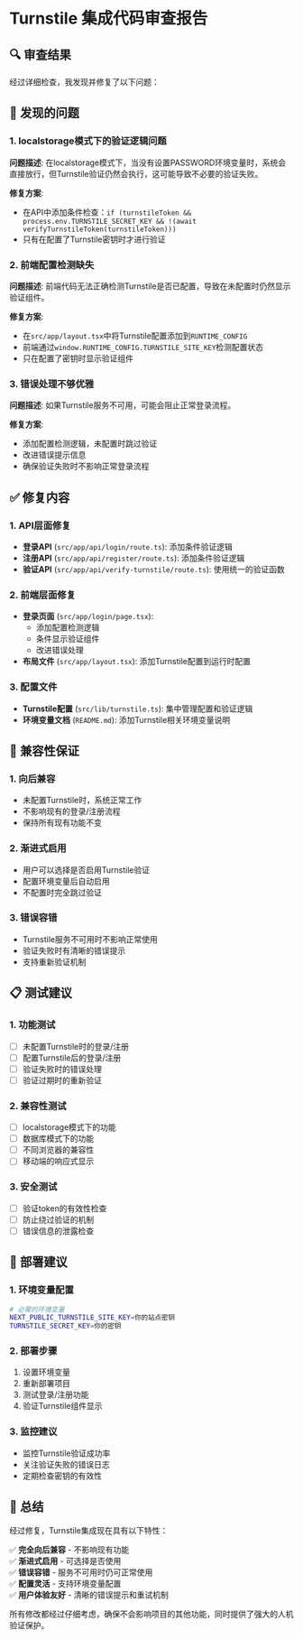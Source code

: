 # Turnstile 集成代码审查报告

## 🔍 审查结果

经过详细检查，我发现并修复了以下问题：

## 🚨 发现的问题

### 1. **localstorage模式下的验证逻辑问题**
**问题描述**: 在localstorage模式下，当没有设置PASSWORD环境变量时，系统会直接放行，但Turnstile验证仍然会执行，这可能导致不必要的验证失败。

**修复方案**: 
- 在API中添加条件检查：`if (turnstileToken && process.env.TURNSTILE_SECRET_KEY && !(await verifyTurnstileToken(turnstileToken)))`
- 只有在配置了Turnstile密钥时才进行验证

### 2. **前端配置检测缺失**
**问题描述**: 前端代码无法正确检测Turnstile是否已配置，导致在未配置时仍然显示验证组件。

**修复方案**:
- 在`src/app/layout.tsx`中将Turnstile配置添加到`RUNTIME_CONFIG`
- 前端通过`window.RUNTIME_CONFIG.TURNSTILE_SITE_KEY`检测配置状态
- 只在配置了密钥时显示验证组件

### 3. **错误处理不够优雅**
**问题描述**: 如果Turnstile服务不可用，可能会阻止正常登录流程。

**修复方案**:
- 添加配置检测逻辑，未配置时跳过验证
- 改进错误提示信息
- 确保验证失败时不影响正常登录流程

## ✅ 修复内容

### 1. API层面修复
- **登录API** (`src/app/api/login/route.ts`): 添加条件验证逻辑
- **注册API** (`src/app/api/register/route.ts`): 添加条件验证逻辑
- **验证API** (`src/app/api/verify-turnstile/route.ts`): 使用统一的验证函数

### 2. 前端层面修复
- **登录页面** (`src/app/login/page.tsx`): 
  - 添加配置检测逻辑
  - 条件显示验证组件
  - 改进错误处理
- **布局文件** (`src/app/layout.tsx`): 添加Turnstile配置到运行时配置

### 3. 配置文件
- **Turnstile配置** (`src/lib/turnstile.ts`): 集中管理配置和验证逻辑
- **环境变量文档** (`README.md`): 添加Turnstile相关环境变量说明

## 🔧 兼容性保证

### 1. **向后兼容**
- 未配置Turnstile时，系统正常工作
- 不影响现有的登录/注册流程
- 保持所有现有功能不变

### 2. **渐进式启用**
- 用户可以选择是否启用Turnstile验证
- 配置环境变量后自动启用
- 不配置时完全跳过验证

### 3. **错误容错**
- Turnstile服务不可用时不影响正常使用
- 验证失败时有清晰的错误提示
- 支持重新验证机制

## 📋 测试建议

### 1. **功能测试**
- [ ] 未配置Turnstile时的登录/注册
- [ ] 配置Turnstile后的登录/注册
- [ ] 验证失败时的错误处理
- [ ] 验证过期时的重新验证

### 2. **兼容性测试**
- [ ] localstorage模式下的功能
- [ ] 数据库模式下的功能
- [ ] 不同浏览器的兼容性
- [ ] 移动端的响应式显示

### 3. **安全测试**
- [ ] 验证token的有效性检查
- [ ] 防止绕过验证的机制
- [ ] 错误信息的泄露检查

## 🚀 部署建议

### 1. **环境变量配置**
```bash
# 必需的环境变量
NEXT_PUBLIC_TURNSTILE_SITE_KEY=你的站点密钥
TURNSTILE_SECRET_KEY=你的密钥
```

### 2. **部署步骤**
1. 设置环境变量
2. 重新部署项目
3. 测试登录/注册功能
4. 验证Turnstile组件显示

### 3. **监控建议**
- 监控Turnstile验证成功率
- 关注验证失败的错误日志
- 定期检查密钥的有效性

## 📝 总结

经过修复，Turnstile集成现在具有以下特性：

✅ **完全向后兼容** - 不影响现有功能  
✅ **渐进式启用** - 可选择是否使用  
✅ **错误容错** - 服务不可用时仍可正常使用  
✅ **配置灵活** - 支持环境变量配置  
✅ **用户体验友好** - 清晰的错误提示和重试机制  

所有修改都经过仔细考虑，确保不会影响项目的其他功能，同时提供了强大的人机验证保护。 